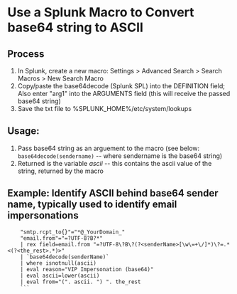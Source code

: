 # Use a Splunk Macro to Convert base64 string to ASCII

## Process
1. In Splunk, create a new macro:   Settings > Advanced Search > Search Macros > New Search Macro
2. Copy/paste the base64decode (Splunk SPL) into the DEFINITION field; Also enter "arg1" into the ARGUMENTS field (this will receive the passed base64 string)
3. Save the txt file to %SPLUNK_HOME%/etc/system/lookups

## Usage:
1. Pass base64 string as an arguement to the macro (see below:   `base64decode(sendername)` -- where sendername is the base64 string)
2. Returned is the variable _ascii_  -- this contains the ascii value of the string, returned by the macro

## Example:  Identify ASCII behind base64 sender name, typically used to identify email impersonations

  ```index=_YourIndex_ event_type=_EmailEventType_
      "smtp.rcpt_to{}"="*@_YourDomain_"
      "email.from"="=?UTF-8?B?*"
      | rex field=email.from "=?UTF-8\?B\?(?<senderName>[\w\=+\/]*)\?=.*<(?<the_rest>.*)>"
      | `base64decode(senderName)`
      | where isnotnull(ascii)
      | eval reason="VIP Impersonation (base64)"
      | eval ascii=lower(ascii)
      | eval from="(". ascii. ") ". the_rest
      ```


